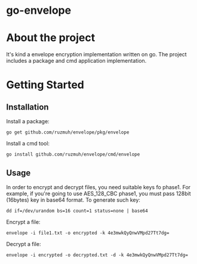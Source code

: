 # go-envelope
# About the project
It's kind a envelope encryption implementation written on go. The project includes a package and cmd application implementation. 
# Getting Started
## Installation
Install a package:
```
go get github.com/ruzmuh/envelope/pkg/envelope
```
Install a cmd tool:
```
go install github.com/ruzmuh/envelope/cmd/envelope
```
## Usage

In order to encrypt and decrypt files, you need suitable keys fo phase1. For example, if you're going to use AES_128_CBC phase1, you must pass 128bit (16bytes) key in base64 format. To generate such key:
```
dd if=/dev/urandom bs=16 count=1 status=none | base64
```
Encrypt a file:
```
envelope -i file1.txt -o encrypted -k 4e3mwkQyQnwVMpd27Tt7dg=
```
Decrypt a file:
```
envelope -i encrypted -o decrypted.txt -d -k 4e3mwkQyQnwVMpd27Tt7dg=
```
## 